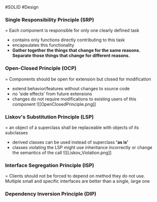 #SOLID #Design 

### Single Responsibility Principle (SRP)
= Each component is responsible for only one clearly defined task
- contains only functions directly contributing to this task
- encapsulates this functionality
- **Gather together the things that change  for the same reasons. Separate those things that change for different reasons.**

### Open-Closed Principle (OCP)
= Components should be open for extension but closed for modification
- extend behavior/features without changes to source code
- no 'side effects' from future extensions
- changes do not require modifications to existing users of this component
![[OpenClosedPrinciple.png]]

### Liskov's Substitution Principle (LSP)
= an object of a superclass shall be replaceable with objects of its subclasses
- derived classes can be used instead of superclass **'as is'**
- classes violating the LSP might use inheritance incorrectly or change the semantics of the call
![[Liskov_Violation.png]]
### Interface Segregation Principle (ISP)
= Clients should not be forced to depend on method they do not use. Multiple small and specific interfaces are better than a single, large one

### Dependency Inversion Principle (DIP)